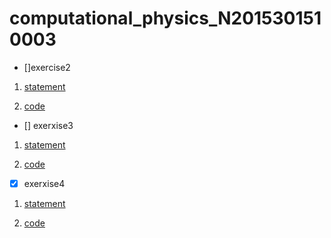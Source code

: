 # computational_physics_N2015301510003
- []exercise2

1. [statement](http://www.jianshu.com/p/ac2bd281da16)

2. [code](http://note.youdao.com/noteshare?id=ec27785216869b5d82a9669a69e421cd)

- [] exerxise3

1. [statement](http://note.youdao.com/noteshare?id=29a6db250b087c723e58e753c3029baa)

2. [code](http://note.youdao.com/noteshare?id=807672485ba34869da12c68fdbc6d19f)

- [x] exerxise4

1. [statement]()

2. [code](http://note.youdao.com/noteshare?id=27f9dde2f3f777537052d1c356413eba)
